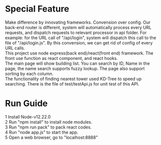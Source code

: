# Special Feature
Make difference by innovating frameworks. Convension over config. Our back-end router is different, system will automatically process every URL requests, and dispatch requests to relevant processor in api folder.
For example: for the URL call of "/api/login", system will dispatch this call to the file of "/api/login.js".
By this convension, we can get rid of config of every URL calls.
<br>
This project use node express(back end)/react(front end) framework. The front use function as react component, and react hooks.
<br>
The main page will show building list. You can search by ID, Name in the page, the name search supports fuzzy lookup. The page also support sorting by each column.
<br>
The functionality of finding nearest tower used KD-Tree to speed up searching. There is the file of test/testApi.js for unit test of this API.

# Run Guide
1 Install Node-v12.22.0<br>
2 Run "npm install" to install node modules.<br>
3 Run "npm run pack" to pack react codes.<br>
4 Run "node app.js" to start the app.<br>
5 Open a web browser, go to "localhost:8888"<br>
